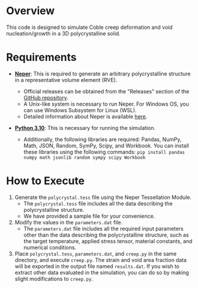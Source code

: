 # Overview
This code is designed to simulate Coble creep deformation and void nucleation/growth in a 3D polycrystalline solid.

# Requirements
* [**Neper**](https://neper.info/index.html): This is required to generate an arbitrary polycrystalline structure in a representative volume element (RVE).
  * Official releases can be obtained from the "Releases" section of the [GitHub repository](https://github.com/neperfepx/neper).
  * A Unix-like system is necessary to run Neper. For Windows OS, you can use Windows Subsystem for Linux (WSL).
  * Detailed information about Neper is available [here](https://neper.info/index.html).
 
* [**Python 3.10**](https://www.python.org/downloads/): This is necessary for running the simulation.
  * Additionally, the following libraries are required: Pandas, NumPy, Math, JSON, Random, SymPy, Scipy, and Workbook. You can install these libraries using the following commands:
    `pip install pandas numpy math jsonlib random sympy scipy Workbook`

# How to Execute
1. Generate the `polycrystal.tess` file using the Neper Tessellation Module.
   * The `polycrystal.tess` file includes all the data describing the polycrystalline structure.
   * We have provided a sample file for your convenience.
2. Modify the values in the `parameters.dat` file.
   * The `parameters.dat` file includes all the required input parameters other than the data describing the polycrystalline structure, such as the target temperature, applied stress tensor, material constants, and numerical conditions.
3. Place `polycrystal.tess`, `parameters.dat`, and `creep.py` in the same directory, and execute `creep.py`. The strain and void area fraction data will be exported in the output file named `results.dat`. If you wish to extract other data evaluated in the simulation, you can do so by making slight modifications to `creep.py`.
